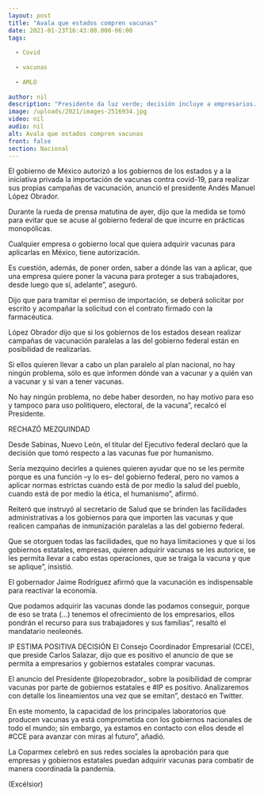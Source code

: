 ```yaml
---
layout: post
title: "Avala que estados compren vacunas"
date: 2021-01-23T16:43:00.000-06:00
tags:
  
  - Covid
  
  - vacunas
  
  - AMLO
  
author: nil
description: "Presidente da luz verde; decisión incluye a empresarios. El titular del Ejecutivo federal subrayó que su administración no pretende monopolizar el tema"
image: /uploads/2021/images-2516934.jpg
video: nil
audio: nil
alt: Avala que estados compren vacunas
front: false
section: Nacional
---
```


El gobierno de México autorizó a los gobiernos de los estados y a la iniciativa privada la importación de vacunas contra covid-19, para realizar sus propias campañas de vacunación, anunció el presidente Andés Manuel López Obrador.

Durante la rueda de prensa matutina de ayer, dijo que la medida se tomó para evitar que se acuse al gobierno federal de que incurre en prácticas monopólicas.

Cualquier empresa o gobierno local que quiera adquirir vacunas para aplicarlas en México, tiene autorización.

 
Es cuestión, además, de poner orden, saber a dónde las van a aplicar, que una empresa quiere poner la vacuna para proteger a sus trabajadores, desde luego que sí, adelante”, aseguró.

Dijo que para tramitar el permiso de importación, se deberá solicitar por escrito y acompañar la solicitud con el contrato firmado con la farmacéutica.

López Obrador dijo que si los gobiernos de los estados desean realizar campañas de vacunación paralelas a las del gobierno federal están en posibilidad de realizarlas.

Si ellos quieren llevar a cabo un plan paralelo al plan nacional, no hay ningún problema, sólo es que informen dónde van a vacunar y a quién van a vacunar y si van a tener vacunas.

 
No hay ningún problema, no debe haber desorden, no hay motivo para eso y tampoco para uso politiquero, electoral, de la vacuna”, recalcó el Presidente.

RECHAZÓ MEZQUINDAD

Desde Sabinas, Nuevo León, el titular del Ejecutivo federal declaró que la decisión que tomó respecto a las vacunas fue por humanismo.

Sería mezquino decirles a quienes quieren ayudar que no se les permite porque es una función –y lo es– del gobierno federal, pero no vamos a aplicar normas estrictas cuando está de por medio la salud del pueblo, cuando está de por medio la ética, el humanismo”, afirmó.

Reiteró que instruyó al secretario de Salud que se brinden las facilidades administrativas a los gobiernos para que importen las vacunas y que realicen campañas de inmunización paralelas a las del gobierno federal.

Que se otorguen todas las facilidades, que no haya limitaciones y que si los gobiernos estatales, empresas, quieren adquirir vacunas se les autorice, se les permita llevar a cabo estas operaciones, que se traiga la vacuna y que se aplique”, insistió.

El gobernador Jaime Rodríguez afirmó que la vacunación es indispensable para reactivar la economía.

Que podamos adquirir las vacunas donde las podamos conseguir, porque de eso se trata (...) tenemos el ofrecimiento de los empresarios, ellos pondrán el recurso para sus trabajadores y sus familias”, resaltó el mandatario neoleonés.

IP ESTIMA POSITIVA DECISIÓN
El Consejo Coordinador Empresarial (CCE), que preside Carlos Salazar, dijo que es positivo el anuncio de que se permita a empresarios y gobiernos estatales comprar vacunas.

El anuncio del Presidente @lopezobrador_ sobre la posibilidad de comprar vacunas por parte de gobiernos estatales e #IP es positivo. Analizaremos con detalle los lineamientos una vez que se emitan”, destacó en Twitter.

 
En este momento, la capacidad de los principales laboratorios que producen vacunas ya está comprometida con los gobiernos nacionales de todo el mundo; sin embargo, ya estamos en contacto con ellos desde el #CCE para avanzar con miras al futuro”, añadió.

La Coparmex celebró en sus redes sociales la aprobación para que empresas y gobiernos estatales puedan adquirir vacunas para combatir de manera coordinada la pandemia.

(Excélsior)